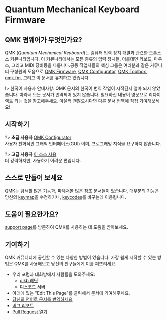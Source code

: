# Quantum Mechanical Keyboard Firmware

## QMK 펌웨어가 무엇인가요?

QMK (*Quantum Mechanical Keyboard*)는 컴퓨터 입력 장치 개발과 관련한 오픈소스 커뮤니티입니다. 이 커뮤니티에서는 모든 종류의 입력 장치들, 이를테면 키보드, 마우스, 그리고 MIDI 장비등을 다룹니다.공동 작업자들의 핵심 그룹은 여러분과 같은 커뮤니티 구성원의 도움으로 [QMK Firmware](https://github.com/qmk/qmk_firmware), [QMK Configurator](https://config.qmk.fm), [QMK Toolbox](https://github.com/qmk/qmk_toolbox), [qmk.fm](https://qmk.fm), 그리고 이 문서를 유지하고 있습니다.

!> 한국어 사용자 안내사항: QMK 문서의 한국어 번역 작업이 시작된지 얼마 되지 않았습니다. 따라서 모든 문서가 번역되어 있지 않습니다. 필요하신 내용이 영문으로 리다이렉트 되는 것을 참고해주세요. 아울러 괜찮으시다면 다른 문서 번역에 직접 기여해보세요!

## 시작하기

<div class="flex-container">

?> **초급 사용자** [QMK Configurator](newbs_building_firmware_configurator.md) <br>
사용자 친화적인 그래픽 인터페이스(GUI) 이며, 프로그래밍 지식을 요구하지 않습니다.

?> **고급 사용자** [이 소스 사용](newbs.md) <br> 
더 강력하지만, 사용하기 어려운 편입니다.

</div>

## 스스로 만들어 보세요

QMK는 탐색할 많은 기능과, 파헤쳐볼 많은 참조 문서들이 있습니다. 대부분의 기능은 당신의 [keymap](keymap.md)을 수정하거나, [keycodes](keycodes.md)를 바꾸는데 이용됩니다.

## 도움이 필요한가요?

[support page](support.md)를 방문하여 QMK를 사용하는 데 도움을 받아보세요.

## 기여하기

QMK 커뮤니티에 공헌할 수 있는 다양한 방법이 있습니다. 가장 쉽게 시작할 수 있는 방법은 QMK를 사용해보고 당신의 친구들에게 이를 퍼뜨리세요.

* 우리 포럼과 대화방에서 사람들을 도와주세요:
    * [olkb 레딧](https://www.reddit.com/r/olkb/)
    * [디스코드 서버](https://discord.gg/Uq7gcHh)
* 아래에 있는 "Edit This Page"를 클릭해서 문서에 기여해주세요.
* [당신의 언어로 문서를 번역하세요](translating.md)
* [버그 리포트](https://github.com/qmk/qmk_firmware/issues/new/choose)
* [Pull Request 열기](contributing.md)
